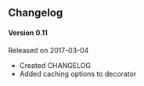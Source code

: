 ## Changelog

#### Version 0.11

Released on 2017-03-04

- Created CHANGELOG
- Added caching options to decorator
